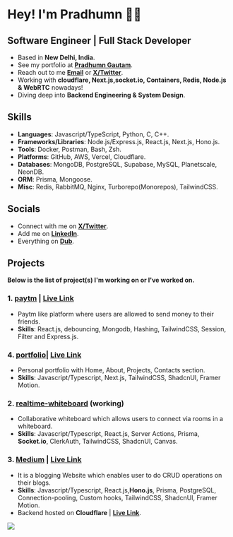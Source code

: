 # Hey! I'm Pradhumn 👋🏼

## Software Engineer | Full Stack Developer  

- Based in **New Delhi, India**.
- See my portfolio at [**Pradhumn Gautam**](https://pradhumngautam.vercel.app/).
- Reach out to me [**Email**](mailto:pradhumngautam0506@gmail.com) or [**X/Twitter**](https://dub.sh/JU7nUKI).
- Working with **cloudflare, Next.js,socket.io, Containers, Redis, Node.js & WebRTC** nowadays!
- Diving deep into **Backend Engineering & System Design**.

## Skills

- **Languages**: Javascript/TypeScript, Python, C, C++.
- **Frameworks/Libraries**: Node.js/Express.js, React.js, Next.js, Hono.js.
- **Tools**: Docker, Postman, Bash, Zsh. 
- **Platforms**: GitHub, AWS, Vercel, Cloudflare.
- **Databases**: MongoDB, PostgreSQL, Supabase, MySQL, Planetscale, NeonDB.
- **ORM**: Prisma, Mongoose.
- **Misc**: Redis, RabbitMQ, Nginx, Turborepo(Monorepos), TailwindCSS.

## Socials

- Connect with me on [**X/Twitter**](https://dub.sh/JU7nUKI).
- Add me on [**LinkedIn**](https://dub.sh/FK69xeE).
- Everything on [**Dub**](https://dub.sh/pradhumn).

## Projects 

**Below is the list of project(s) I'm working on or I've worked on.**

### 1. [**paytm**](https://github.com/pradhumngautam/paytm) | [**Live Link**](https://paytm-gules.vercel.app/)

- Paytm like platform where users are allowed to send money to their friends.
- **Skills**: React.js, debouncing, Mongodb, Hashing, TailwindCSS, Session, Filter and Express.js.

### 4. [**portfolio**](https://github.com/pradhumngautam/pradhumn-portfolio)| [**Live Link**](https://dub.sh/portfolio0/)

- Personal portfolio with Home, About, Projects, Contacts section.
- **Skills**: Javascript/Typescript, Next.js, TailwindCSS, ShadcnUI, Framer Motion.

### 2. [**realtime-whiteboard**](https://github.com/pradhumngautam/realtime-whiteboard) (working)

- Collaborative whiteboard which allows users to connect via rooms in a whiteboard.
- **Skills**: Javascript/Typescript, React.js, Server Actions, Prisma, **Socket.io**, ClerkAuth, TailwindCSS, ShadcnUI, Canvas.

### 3. [**Medium**](https://github.com/pradhumngautam/blogging-website) | [**Live Link**](https://medium-self-beta.vercel.app/)

- It is a blogging Website which enables user to do CRUD operations on their blogs.
- **Skills**: Javascript/Typescript, React.js,**Hono.js**, Prisma, PostgreSQL, Connection-pooling, Custom hooks, TailwindCSS, ShadcnUI, Framer Motion.
- Backend hosted on **Cloudflare** | [**Live Link**](https://backend.pradhumngautam0506.workers.dev/).

![](https://komarev.com/ghpvc/?username=pradhumngautam&color=blue&style=for-the-badge&label=Profile+Views)

